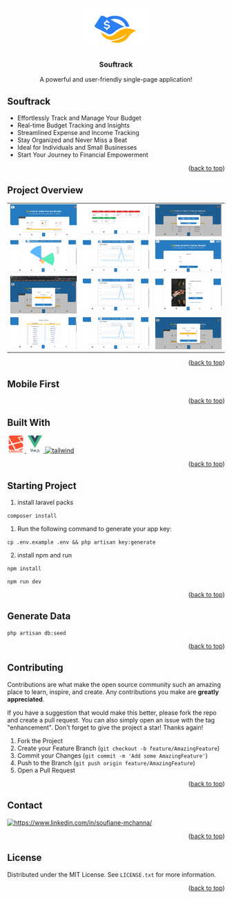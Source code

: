 <a name="readme-top"></a>

<div align="center">
  <a href="https://github.com/souf1neCoder/Souftrack">
    <img src="./public/images/captures/logo-preview.png" alt="Logo" width="160" height="100">
  </a>

  <h3 align="center">Souftrack</h3>

  <p align="center">
    A powerful and user-friendly single-page application!
  </p>
</div>

## Souftrack
- Effortlessly Track and Manage Your Budget
- Real-time Budget Tracking and Insights
- Streamlined Expense and Income Tracking
- Stay Organized and Never Miss a Beat
- Ideal for Individuals and Small Businesses
- Start Your Journey to Financial Empowerment
<p align="right">(<a href="#readme-top">back to top</a>)</p>

## Project Overview

<table>
    <tr>
        <td><img src="./public/images/captures/1.png" alt="souftrack" /></td>
        <td><img src="./public/images/captures/2.png" alt="souftrack" /></td>
        <td><img src="./public/images/captures/9.png" alt="souftrack" /></td>
   </tr> 
    <tr>
        <td><img src="./public/images/captures/3.png" alt="souftrack" /></td>
        <td><img src="./public/images/captures/4.png" alt="souftrack" /></td>
        <td><img src="./public/images/captures/10.png" alt="souftrack" /></td>
    </tr>
    <tr>
        <td><img src="./public/images/captures/5.png" alt="souftrack" /></td>
        <td><img src="./public/images/captures/4.png" alt="souftrack" /></td>
        <td><img src="./public/images/captures/11.png" alt="souftrack" /></td>
   </tr> 
    <tr>
        <td><img src="./public/images/captures/7.png" alt="souftrack" /></td>
        <td><img src="./public/images/captures/4.png" alt="souftrack" /></td>
        <td><img src="./public/images/captures/12.png" alt="souftrack" /></td>
    </tr> 
</table>
<p align="right">(<a href="#readme-top">back to top</a>)</p>

## Mobile First

<div align="center">

</div>

<p align="right">(<a href="#readme-top">back to top</a>)</p>

## Built With
<a href="https://laravel.com/" target="_blank" rel="noreferrer"> <img src="https://raw.githubusercontent.com/devicons/devicon/master/icons/laravel/laravel-plain-wordmark.svg" alt="laravel" width="40" height="40"/>
<a href="https://vuejs.org/" target="_blank" rel="noreferrer"> <img src="https://raw.githubusercontent.com/devicons/devicon/master/icons/vuejs/vuejs-original-wordmark.svg" alt="vuejs" width="40" height="40"/>
<a href="https://tailwindcss.com/" target="_blank" rel="noreferrer"> <img src="https://www.vectorlogo.zone/logos/tailwindcss/tailwindcss-icon.svg" alt="tailwind" width="40" height="40"/> </a>
<p align="right">(<a href="#readme-top">back to top</a>)</p>

## Starting Project

1. install laravel packs

```composer
composer install
```

1. Run the following command to generate your app key:

```
cp .env.example .env && php artisan key:generate
```

2. install npm and run

```npm
npm install
```

```npm
npm run dev
```
<p align="right">(<a href="#readme-top">back to top</a>)</p>

## Generate Data

```
php artisan db:seed
```

<p align="right">(<a href="#readme-top">back to top</a>)</p>

<!-- CONTRIBUTING -->
## Contributing

Contributions are what make the open source community such an amazing place to learn, inspire, and create. Any contributions you make are **greatly appreciated**.

If you have a suggestion that would make this better, please fork the repo and create a pull request. You can also simply open an issue with the tag "enhancement".
Don't forget to give the project a star! Thanks again!

1. Fork the Project
2. Create your Feature Branch (`git checkout -b feature/AmazingFeature`)
3. Commit your Changes (`git commit -m 'Add some AmazingFeature'`)
4. Push to the Branch (`git push origin feature/AmazingFeature`)
5. Open a Pull Request

<p align="right">(<a href="#readme-top">back to top</a>)</p>

<!-- CONTACT -->
## Contact

<a href="https://www.linkedin.com/in/soufiane-mchanna/" target="blank"><img align="center" src="https://raw.githubusercontent.com/rahuldkjain/github-profile-readme-generator/master/src/images/icons/Social/linked-in-alt.svg" alt="https://www.linkedin.com/in/soufiane-mchanna/" height="30" width="40" /></a>

<p align="right">(<a href="#readme-top">back to top</a>)</p>
<!-- LICENSE -->

## License

Distributed under the MIT License. See `LICENSE.txt` for more information.

<p align="right">(<a href="#readme-top">back to top</a>)</p>
